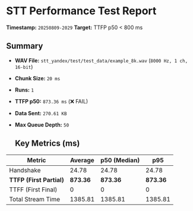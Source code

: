 # STT Performance Test Report
   
   **Timestamp:** `20250809-2029`
   **Target:** TTFP p50 < 800 ms
   
   ## Summary
- **WAV File:** `stt_yandex/test/test_data/example_8k.wav` (`8000 Hz, 1 ch, 16-bit`)
- **Chunk Size:** `20 ms`
- **Runs:** `1`
- **TTFP p50:** `873.36 ms` (❌ FAIL)
- **Data Sent:** `270.61 KB`
- **Max Queue Depth:** `50`
   
   ## Key Metrics (ms)
| Metric         | Average | p50 (Median) | p95          |
|----------------|---------|--------------|--------------|
| Handshake      | 24.78 | 24.78 | 24.78 |
| **TTFP (First Partial)** | **873.36** | **873.36** | **873.36** |
| TTFF (First Final) | 0 | 0 | 0 |
| Total Stream Time| 1385.81 | 1385.81 | 1385.81 |

